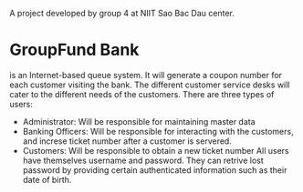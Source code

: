 A project developed by group 4 at NIIT Sao Bac Dau center.
# GroupFund Bank #
is an Internet-based queue system. It will generate a coupon number for each customer visiting the bank. The different customer service desks will cater to the different needs of the customers.
There are three types of users:
  * Administrator: Will be responsible for maintaining master data
  * Banking Officers: Will be responsible for interacting with the customers, and increse ticket number after a customer is servered.
  * Customers: Will be responsible to obtain a new ticket number
All users have themselves username and password. They can retrive lost password by providing certain authenticated information such as their date of birth.